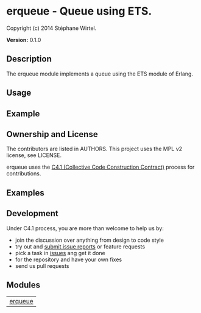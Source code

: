 

# erqueue - Queue using ETS. #

Copyright (c) 2014 Stéphane Wirtel.

__Version:__ 0.1.0

## Description

The erqueue module implements a queue using the ETS module of Erlang.

## Usage

## Example

## Ownership and License
The contributors are listed in AUTHORS. This project uses the MPL v2 license,
see LICENSE.

erqueue uses the 
[C4.1 (Collective Code Construction Contract)](http://rfc.zeromq.org/spec:22)
process for contributions.

## Examples

## Development

Under C4.1 process, you are more than welcome to help us by:
* join the discussion over anything from design to code style
* try out and [submit issue reports](https://github.com/matrixise/erqueue/issues/new) or feature requests
* pick a task in [issues](https://github.com/matrixise/erqueue) ang get it done
* for the repository and have your own fixes
* send us pull requests


## Modules ##


<table width="100%" border="0" summary="list of modules">
<tr><td><a href="http://github.com/matrixise/erqueue/blob/master/doc/erqueue.md" class="module">erqueue</a></td></tr></table>

